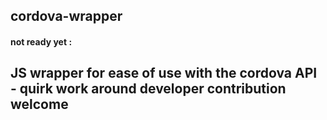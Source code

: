 ## cordova-wrapper
#### not ready yet :
JS wrapper for ease of use with the cordova API - quirk work around
developer contribution  welcome 
----------
